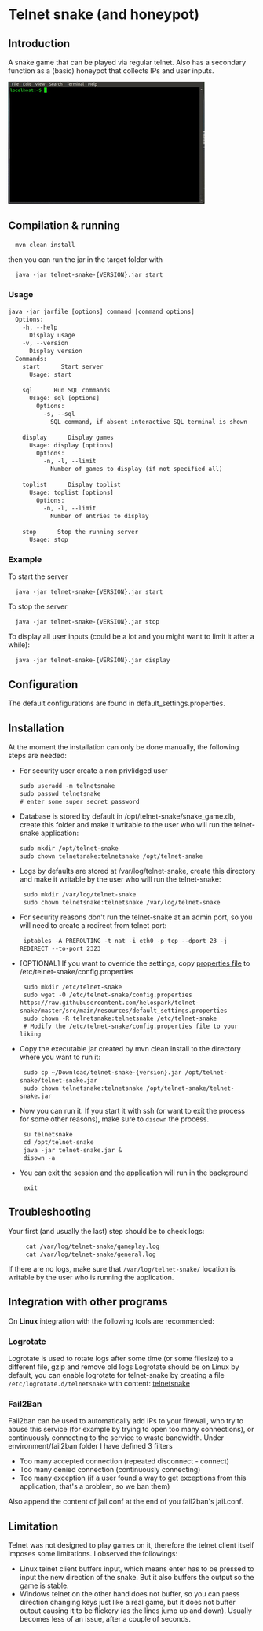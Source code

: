 # Telnet snake (and honeypot)

## Introduction

A snake game that can be played via regular telnet. Also has a secondary function as a (basic) honeypot that collects IPs and user inputs.

![Sample gameplay](https://raw.githubusercontent.com/helospark/telnet-snake/master/documentation/telnet_snake.gif)

## Compilation & running

      mvn clean install

then you can run the jar in the target folder with

      java -jar telnet-snake-{VERSION}.jar start

### Usage

    java -jar jarfile [options] command [command options]
      Options:
        -h, --help
          Display usage
        -v, --version
          Display version
      Commands:
        start      Start server
          Usage: start
    
        sql      Run SQL commands
          Usage: sql [options]
            Options:
              -s, --sql
                SQL command, if absent interactive SQL terminal is shown
    
        display      Display games
          Usage: display [options]
            Options:
              -n, -l, --limit
                Number of games to display (if not specified all)
    
        toplist      Display toplist
          Usage: toplist [options]
            Options:
              -n, -l, --limit
                Number of entries to display
    
        stop      Stop the running server
          Usage: stop

### Example

To start the server

      java -jar telnet-snake-{VERSION}.jar start

To stop the server

      java -jar telnet-snake-{VERSION}.jar stop

To display all user inputs (could be a lot and you might want to limit it after a while):

      java -jar telnet-snake-{VERSION}.jar display

## Configuration

The default configurations are found in default_settings.properties.

## Installation

At the moment the installation can only be done manually, the following steps are needed:
  - For security user create a non privlidged user

        sudo useradd -m telnetsnake
        sudo passwd telnetsnake
        # enter some super secret password

  - Database is stored by default in /opt/telnet-snake/snake_game.db, create this folder and make it writable to the user who will run the telnet-snake application:

        sudo mkdir /opt/telnet-snake
        sudo chown telnetsnake:telnetsnake /opt/telnet-snake

  - Logs by defaults are stored at /var/log/telnet-snake, create this directory and make it writable by the user who will run the telnet-snake:

         sudo mkdir /var/log/telnet-snake
         sudo chown telnetsnake:telnetsnake /var/log/telnet-snake

  - For security reasons don't run the telnet-snake at an admin port, so you will need to create a redirect from telnet port:

         iptables -A PREROUTING -t nat -i eth0 -p tcp --dport 23 -j REDIRECT --to-port 2323

  - [OPTIONAL] If you want to override the settings, copy [properties file](https://github.com/helospark/telnet-snake/blob/master/src/main/resources/default_settings.properties) to /etc/telnet-snake/config.properties

         sudo mkdir /etc/telnet-snake
         sudo wget -O /etc/telnet-snake/config.properties https://raw.githubusercontent.com/helospark/telnet-snake/master/src/main/resources/default_settings.properties
         sudo chown -R telnetsnake:telnetsnake /etc/telnet-snake
         # Modify the /etc/telnet-snake/config.properties file to your liking

  - Copy the executable jar created by mvn clean install to the directory where you want to run it:

         sudo cp ~/Download/telnet-snake-{version}.jar /opt/telnet-snake/telnet-snake.jar
         sudo chown telnetsnake:telnetsnake /opt/telnet-snake/telnet-snake.jar

  - Now you can run it. If you start it with ssh (or want to exit the process for some other reasons), make sure to `disown` the process.

         su telnetsnake
         cd /opt/telnet-snake
         java -jar telnet-snake.jar &
         disown -a

  - You can exit the session and the application will run in the background

         exit

## Troubleshooting

Your first (and usually the last) step should be to check logs:

         cat /var/log/telnet-snake/gameplay.log
         cat /var/log/telnet-snake/general.log

If there are no logs, make sure that `/var/log/telnet-snake/` location is writable by the user who is running the application.

## Integration with other programs

On **Linux** integration with the following tools are recommended:

### Logrotate

Logrotate is used to rotate logs after some time (or some filesize) to a different file, gzip and remove old logs
Logrotate should be on Linux by default, you can enable logrotate for telnet-snake by creating a file
`/etc/logrotate.d/telnetsnake`
with content:
[telnetsnake](https://raw.githubusercontent.com/helospark/telnet-snake/master/environment/logrotate/telnetsnake-logrotate.conf)

### Fail2Ban

Fail2ban can be used to automatically add IPs to your firewall, who try to abuse this service
(for example by trying to open too many connections), or continuously connecting to the service to
waste bandwidth.
Under environment/fail2ban folder I have defined 3 filters
 - Too many accepted connection (repeated disconnect - connect)
 - Too many denied connection (continuously connecting)
 - Too many exception (if a user found a way to get exceptions from this application, that's a problem, so we ban them)

Also append the content of jail.conf at the end of you fail2ban's jail.conf.

## Limitation

Telnet was not designed to play games on it, therefore the telnet client itself imposes some limitations. I observed the followings:

 - Linux telnet client buffers input, which means enter has to be pressed to input the new direction of the snake. But it also buffers the output so the game is stable.
 - Windows telnet on the other hand does not buffer, so you can press direction changing keys just like a real game, but it does not buffer output causing it to be flickery (as the lines jump up and down). Usually becomes less of an issue, after a couple of seconds.